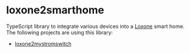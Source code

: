 # loxone2smarthome

TypeScript library to integrate various devices into a [Loxone] smart home. The
following projects are using this library:

- [loxone2mystromswitch]

[Loxone]: https://www.loxone.com/
[loxone2mystromswitch]: https://github.com/claudiospizzi/loxone2mystromswitch
